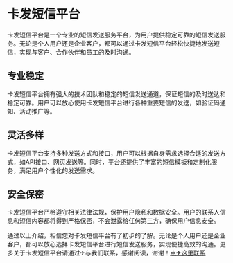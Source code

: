 # 卡发短信平台

卡发短信平台是一个专业的短信发送服务平台，为用户提供稳定可靠的短信发送服务。无论是个人用户还是企业客户，都可以通过卡发短信平台轻松快捷地发送短信，实现与客户、合作伙伴和员工的及时沟通。

## 专业稳定

卡发短信平台拥有强大的技术团队和稳定的短信发送通道，保证短信的及时送达和稳定可靠。用户可以放心使用卡发短信平台进行各种重要短信的发送，如验证码通知、活动推广等。

## 灵活多样

卡发短信平台支持多种发送方式和接口，用户可以根据自身需求选择合适的发送方式，如API接口、网页发送等。同时，平台还提供了丰富的短信模板和定制化服务，满足用户个性化的发送需求。

## 安全保密

卡发短信平台严格遵守相关法律法规，保护用户隐私和数据安全。用户的联系人信息和短信内容都将得到严格保密，不会泄露给任何第三方，确保用户信息安全。

通过以上介绍，相信您对卡发短信平台有了初步的了解。无论是个人用户还是企业客户，都可以放心选择卡发短信平台进行短信发送服务，实现便捷高效的沟通。更多关于卡发短信平台请通过✈与我们联系，感谢阅读，谢谢！[点✈这里联系](https://t.me/lianmeng09)